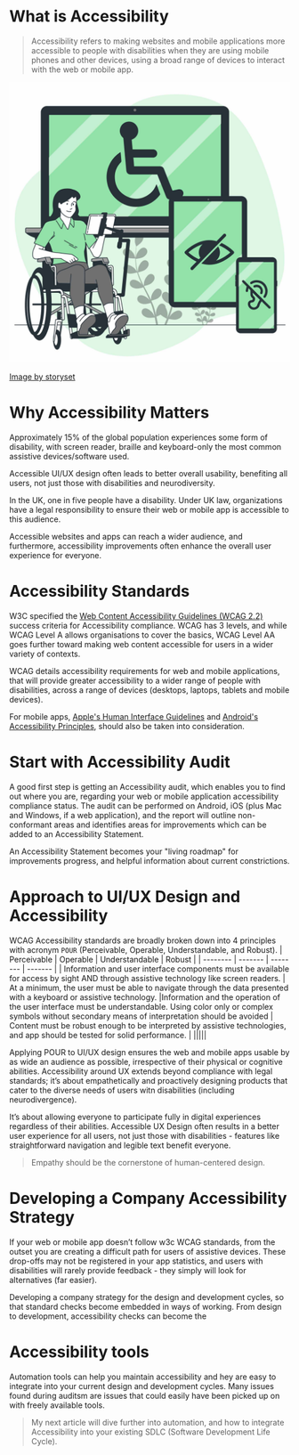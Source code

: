 # What is Accessibility

> Accessibility refers to making websites and mobile applications more accessible to people with disabilities when they are using mobile phones and other devices, using a broad range of devices to interact with the web or mobile app.

![Accessibility](accessibility.jpg)

[Image by storyset](https://www.freepik.com/free-vector/electronic-accessibility-concept-illustration_82646611.htm#query=accessibility&position=4&from_view=keyword&track=sph&uuid=1722d562-791a-4247-a927-3169c7d7a8af)

# Why Accessibility Matters

Approximately 15% of the global population experiences some form of disability, with screen reader, braille and keyboard-only the most common assistive devices/software used.

Accessible UI/UX design often leads to better overall usability, benefiting all users, not just those with disabilities and neurodiversity.

In the UK, one in five people have a disability. Under UK law, organizations have a legal responsibility to ensure their web or mobile app is accessible to this audience.

Accessible websites and apps can reach a wider audience, and furthermore, accessibility improvements often enhance the overall user experience for everyone.

# Accessibility Standards

W3C specified the [Web Content Accessibility Guidelines (WCAG 2.2)](https://www.w3.org/TR/WCAG22/) success criteria for Accessibility compliance. WCAG has 3 levels, and while WCAG Level A allows organisations to cover the basics, WCAG Level AA goes further toward making web content accessible for users in a wider variety of contexts. 

WCAG details accessibility requirements for web and mobile applications, that will provide greater accessibility to a wider range of people with disabilities, across a range of devices (desktops, laptops, tablets and mobile devices).

For mobile apps, [Apple's Human Interface Guidelines](https://developer.apple.com/design/human-interface-guidelines/accessibility) and [Android's Accessibility Principles](https://developer.android.com/guide/topics/ui/accessibility), should also be taken into consideration.

# Start with Accessibility Audit

A good first step is getting an Accessibility audit, which enables you to find out where you are, regarding your web or mobile application accessibility compliance status. The audit can be performed on Android, iOS (plus Mac and Windows, if a web application), and the report will outline non-conformant areas and identifies areas for improvements which can be added to an Accessibility Statement. 

An Accessibility Statement becomes your "living roadmap" for improvements progress, and helpful information about current constrictions.

# Approach to UI/UX Design and Accessibility

WCAG Accessibility standards are broadly broken down into 4 principles with acronym `POUR` (Perceivable, Operable, Understandable, and Robust).
| Perceivable    | Operable | Understandable    | Robust |
| -------- | ------- | -------- | ------- |
| Information and user interface components must be available for access by sight AND through assistive technology like screen readers. | At a minimum, the user must be able to navigate through the data presented with a keyboard or assistive technology. |Information and the operation of the user interface must be understandable. Using color only or complex symbols without secondary means of interpretation should be avoided | Content must be robust enough to be interpreted by assistive technologies, and app should be tested for solid performance. |
|||||

Applying POUR to UI/UX design ensures the web and mobile apps usable by as wide an audience as possible, irrespective of their physical or cognitive abilities. Accessibility around UX extends beyond  compliance with legal standards; it’s about empathetically and proactively designing products that cater to the diverse needs of users witn disabilities (including neurodivergence).

It’s about allowing everyone to participate fully in digital experiences regardless of their abilities. Accessible UX Design often results in a better user experience for all users, not just those with disabilities - features like straightforward navigation and legible text benefit everyone.

> Empathy should be the cornerstone of human-centered design.

# Developing a Company Accessibility Strategy

If your web or mobile app doesn’t follow w3c WCAG standards, from the outset you are creating a difficult path for users of assistive devices.  These drop-offs may not be registered in your app statistics, and users with disabilities will rarely provide feedback - they simply will look for alternatives (far easier).

Developing a company strategy for the design and development cycles, so that standard checks become embedded in ways of working. From design to development, accessibility checks can become the 

# Accessibility tools

Automation tools can help you maintain accessibility and hey are easy to integrate into your current design and development cycles. Many issues found during auditsm are issues that could easily have been picked up on with freely available tools. 

> My next article will dive further into automation, and how to integrate Accessibility into your existing SDLC (Software Development Life Cycle).
